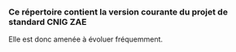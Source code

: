 
### Ce répertoire contient la version courante du projet de standard CNIG ZAE

Elle est donc amenée à évoluer fréquemment.
